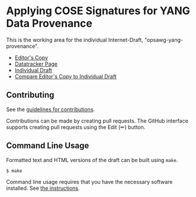 # Applying COSE Signatures for YANG Data Provenance

This is the working area for the individual Internet-Draft, "opsawg-yang-provenance".

* [Editor's Copy](https://dr2lopez.github.io/yang-provenance/#go.draft-lopez-opsawg-yang-provenance.html)
* [Datatracker Page](https://datatracker.ietf.org/doc/draft-lopez-opsawg-yang-provenance)
* [Individual Draft](https://datatracker.ietf.org/doc/html/draft-lopez-opsawg-yang-provenance)
* [Compare Editor's Copy to Individual Draft](https://dr2lopez.github.io/yang-provenance/#go.draft-lopez-opsawg-yang-provenance.diff)


## Contributing

See the
[guidelines for contributions](https://github.com/dr2lopez/yang-provenance/blob/main/CONTRIBUTING.md).

Contributions can be made by creating pull requests.
The GitHub interface supports creating pull requests using the Edit (✏) button.


## Command Line Usage

Formatted text and HTML versions of the draft can be built using `make`.

```sh
$ make
```

Command line usage requires that you have the necessary software installed.  See
[the instructions](https://github.com/martinthomson/i-d-template/blob/main/doc/SETUP.md).


